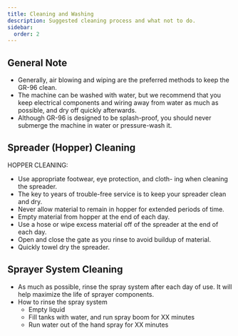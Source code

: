 ```yaml
---
title: Cleaning and Washing
description: Suggested cleaning process and what not to do.
sidebar:
  order: 2
---
```


## General Note

* Generally, air blowing and wiping are the preferred methods to keep the GR-96 clean.
* The machine can be washed with water, but we recommend that you keep electrical components and wiring away from water as much as possible, and dry off quickly afterwards.
* Although GR-96 is designed to be splash-proof, you should never submerge the machine in water or pressure-wash it.

## Spreader (Hopper) Cleaning

HOPPER CLEANING:
* Use appropriate footwear, eye protection, and cloth-
ing when cleaning the spreader.
* The key to years of trouble-free service is to keep your
spreader clean and dry.
* Never allow material to remain in hopper for extended
periods of time.
* Empty material from hopper at the end of each day.
* Use a hose or wipe excess material off of the spreader
at the end of each day.
* Open and close the gate as you rinse to avoid buildup
of material.
* Quickly towel dry the spreader.

## Sprayer System Cleaning

* As much as possible, rinse the spray system after each day of use. It will help maximize the life of sprayer components.
* How to rinse the spray system
  * Empty liquid
  * Fill tanks with water, and run spray boom for XX minutes
  * Run water out of the hand spray for XX minutes